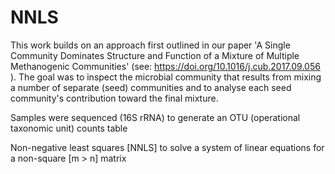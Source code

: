 # NNLS
This work builds on an approach first outlined in our paper 'A Single Community Dominates Structure and Function of a Mixture of Multiple Methanogenic Communities' (see: https://doi.org/10.1016/j.cub.2017.09.056 ). The goal was to inspect the microbial community that results from mixing a number of separate (seed) communities and to analyse each seed community's contribution toward the final mixture. 

Samples were sequenced (16S rRNA) to generate an OTU (operational taxonomic unit) counts table  

Non-negative least squares [NNLS] to solve a system of linear equations for a non-square [m > n] matrix
